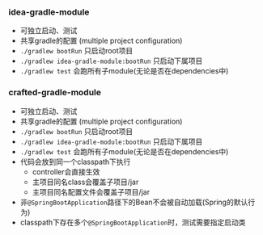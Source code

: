 ### idea-gradle-module

- 可独立启动、测试
- 共享gradle的配置 (multiple project configuration)
- `./gradlew bootRun` 只启动root项目
- `./gradlew idea-gradle-module:bootRun` 只启动下属项目
- `./gradlew test` 会跑所有子module(无论是否在dependencies中)

### crafted-gradle-module

- 可独立启动、测试
- 共享gradle的配置 (multiple project configuration)
- `./gradlew bootRun` 只启动root项目
- `./gradlew idea-gradle-module:bootRun` 只启动下属项目
- `./gradlew test` 会跑所有子module(无论是否在dependencies中)
- 代码会放到同一个classpath下执行
    - controller会直接生效
    - 主项目同名class会覆盖子项目/jar
    - 主项目同名配置文件会覆盖子项目/jar
- 非`@SpringBootApplication`路径下的Bean不会被自动加载(Spring的默认行为)
- classpath下存在多个`@SpringBootApplication`时，测试需要指定启动类



